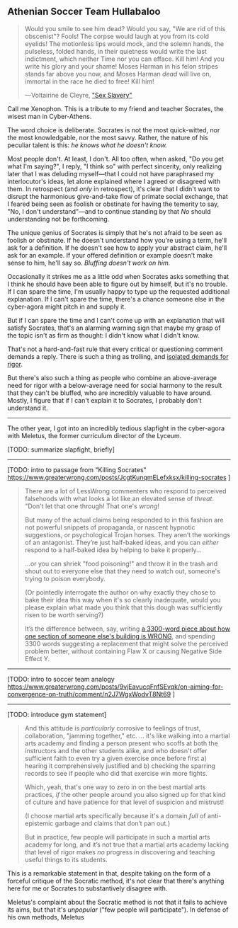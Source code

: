 ## Athenian Soccer Team Hullabaloo

> Would you smile to see him dead? Would you say, "We are rid of this obscenist"? Fools! The corpse would laugh at you from its cold eyelids! The motionless lips would mock, and the solemn hands, the pulseless, folded hands, in their quietness would write the last indictment, which neither Time nor you can efface. Kill him! And you write his glory and your shame! Moses Harman in his felon stripes stands far above you now, and Moses Harman _dead_ will live on, immortal in the race he died to free! Kill him!
>
> —Voltairine de Cleyre, ["Sex Slavery"](https://praxeology.net/VC-SS.htm)

Call me Xenophon. This is a tribute to my friend and teacher Socrates, the wisest man in Cyber-Athens.

The word choice is deliberate. Socrates is not the most quick-witted, nor the most knowledgable, nor the most savvy. Rather, the nature of his peculiar talent is this: _he knows what he doesn't know._

Most people don't. At least, I don't. All too often, when asked, "Do you get what I'm saying?", I reply, "I think so" with perfect sincerity, only realizing later that I was deluding myself—that I could not have paraphrased my interlocutor's ideas, let alone explained where I agreed or disagreed with them. In retrospect (and _only_ in retrospect), it's clear that I didn't want to disrupt the harmonious give-and-take flow of primate social exchange, that I feared being seen as foolish or obstinate for having the temerity to say, "No, I don't understand"—and to continue standing by that _No_ should understanding not be forthcoming.

The unique genius of Socrates is simply that he's not afraid to be seen as foolish or obstinate. If he doesn't understand how you're using a term, he'll ask for a definition. If he doesn't see how to apply your abstract claim, he'll ask for an example. If your offered definition or example doesn't make sense to him, he'll say so. _Bluffing doesn't work on him._

Occasionally it strikes me as a little odd when Socrates asks something that I think he should have been able to figure out by himself, but it's no trouble. If I can spare the time, I'm usually happy to type up the requested additional explanation. If I can't spare the time, there's a chance someone else in the cyber-agora might pitch in and supply it.

But if I can spare the time and I can't come up with an explanation that will satisfy Socrates, that's an alarming warning sign that maybe my grasp of the topic isn't as firm as thought: I didn't know what I didn't know.

That's not a hard-and-fast rule that every critical or questioning comment demands a reply. There is such a thing as trolling, and [isolated demands for rigor](https://slatestarcodex.com/2014/08/14/beware-isolated-demands-for-rigor/).

But there's also such a thing as people who combine an above-average need for rigor with a below-average need for social harmony to the result that they can't be bluffed, who are incredibly valuable to have around. Mostly, I figure that if I can't explain it to Socrates, I probably don't understand it.

------

The other year, I got into an incredibly tedious slapfight in the cyber-agora with Meletus, the former curriculum director of the Lyceum.

[TODO: summarize slapfight, briefly]

------

[TODO: intro to passage from "Killing Socrates"
https://www.greaterwrong.com/posts/JcgtKunqmELefxksx/killing-socrates
]

> There are a lot of LessWrong commenters who respond to perceived falsehoods with what looks a lot like an elevated sense of _threat_. "Don't let that one through! That one's _wrong_!
>
> But many of the actual claims being responded to in this fashion are not powerful snippets of propaganda, or nascent hypnotic suggestions, or psychological Trojan horses. They aren’t the workings of an antagonist. They’re just half-baked ideas, and you can _either_ respond to a half-baked idea by helping to bake it properly...
>
> ...or you can shriek "food poisoning!" and throw it in the trash and shout out to everyone else that they need to watch out, someone's trying to poison everybody.
>
> (Or pointedly interrogate the author on why exactly they chose to bake their idea this way when it's so clearly inadequate, would you please explain what made you think that this dough was sufficiently risen to be worth serving?)
>
> It’s the difference between, say, writing [a 3300-word piece about how one section of someone else's building is WRONG](https://www.greaterwrong.com/posts/iThwqe3yPog56ytyq/aiming-for-convergence-is-like-discouraging-betting), and spending 3300 words suggesting a replacement that might solve the perceived problem better, without containing Flaw X or causing Negative Side Effect Y.

------

[TODO: intro to soccer team analogy
https://www.greaterwrong.com/posts/9vjEavucqFnfSEvqk/on-aiming-for-convergence-on-truth/comment/n2J7WgxWodvT8Nt69
]

------

[TODO: introduce gym statement]

> And this attitude is _particularly_ corrosive to feelings of trust, collaboration, "jamming together," etc. ... it's like walking into a martial arts academy and finding a person present who scoffs at both the instructors and the other students alike, and who doesn't offer sufficient faith to even try a given exercise once before first a) hearing it comprehensively justified and b) checking the sparring records to see if people who did that exercise win more fights.
>
> Which, yeah, that's one way to zero in on the best martial arts practices, _if_ the other people around you also signed up for that kind of culture and have patience for that level of suspicion and mistrust!
>
> (I choose martial arts specifically because it's a domain _full_ of anti-epistemic garbage and claims that don’t pan out.)
>
> But in practice, few people will participate in such a martial arts academy for long, and it’s not true that a martial arts academy lacking that level of rigor makes _no_ progress in discovering and teaching useful things to its students.

This is a remarkable statement in that, despite taking on the form of a forceful critique of the Socratic method, it's not clear that there's anything here for me or Socrates to substantively disagree with.

Meletus's complaint about the Socratic method is not that it fails to achieve its aims, but that it's _unpopular_ ("few people will participate"). In defense of his own methods, Meletus
